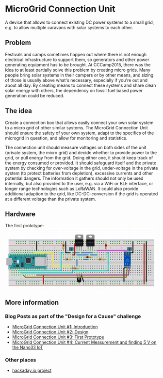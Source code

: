 # MicroGrid Connection Unit
A device that allows to connect existing DC power systems to a small grid, e.g. to allow multiple caravans with solar systems to each other.

## Problem
Festivals and camps sometimes happen out where there is not enough electrical infrastructure to support them, so generators and other power generating equipment has to be brought. At CCCamp2015, there was the idea to at least partially solve this problem by creating micro grids. Many people bring solar systems in their campers or by other means, and sizing of those is usually above what's necessary, especially if you're out and about all day. By creating means to connect these systems and share clean solar energy with others, the dependency on fossil fuel based power generation could be reduced.

## The idea
Create a connection box that allows easily connect your own solar system to a micro grid of other similar systems. The MicroGrid Connection Unit should ensure the safety of your own system, adapt to the specifics of the microgrid in question, and allow for monitoring and statistics.

The connection unit should measure voltages on both sides of the unit (private system, the micro grid) and decide whether to provide power to the grid, or pull energy from the grid. Doing either one, it should keep track of the energy consumed or provided. It should safeguard itself and the private system by checking for over-voltage in the grid, under-voltage in the private system (to protect batteries from depletion), excessive currents and other potential dangers. The information it gathers should not only be used internally, but also provided to the user, e.g. via a WiFi or BLE interface, or longer range technologies such as LoRaWAN. It could also provide additional adaption to the grid, like DC-DC-conversion if the grid is operated at a different voltage than the private system.

## Hardware
The first prototype:
![Breadboard design](./images/breadboard.png)

## More information
### Blog Posts as part of the "Design for a Cause" challenge
* [MicroGrid Connection Unit #1: Introduction](https://www.element14.com/community/community/design-challenges/design-for-a-cause-2021/blog/2021/04/19/microgrid-connection-unit-1-introduction)
* [MicroGrid Connection Unit #2: Design](https://www.element14.com/community/community/design-challenges/design-for-a-cause-2021/blog/2021/04/29/microgrid-connection-unit-2-design)
* [MicroGrid Connection Unit #3: First Prototype](https://www.element14.com/community/community/design-challenges/design-for-a-cause-2021/blog/2021/05/09/microgrid-connection-unit-3-first-prototype)
* [MicroGrid Connection Unit #4: Current Measurement and finding 5 V on the Nano33 IoT](https://www.element14.com/community/community/design-challenges/design-for-a-cause-2021/blog/2021/05/11/microgrid-connection-unit-4-current-measurement-and-finding-5-v-on-the-nano33-iot)

### Other places
* [hackaday.io project](https://hackaday.io/project/179713-microgrid-connection-unit)
